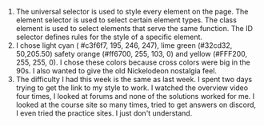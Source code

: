 1. The universal selector is used to style every element on the page.
The element selector is used to select certain element types.
The class element is used to select elements that serve the same function.
The ID selector defines rules for the style of a specific element.
2. I chose light cyan ( #c3f6f7, 195, 246, 247), lime green (#32cd32, 50,205.50)
safety orange (#ff6700, 255, 103, 0) and yellow (#FFF200, 255, 255, 0). I chose
these colors because cross colors were big in the 90s. I also wanted to give the
old Nickelodeon nostalgia feel.
3. The difficulty I had this week is the  same as last week. I spent two
days trying to get the link to my style to work. I watched the overview video four
times, I looked at forums and none of the solutions worked for me. I looked
at the course site so many times, tried to get answers on discord, I even tried
the practice sites. I just don't understand.
